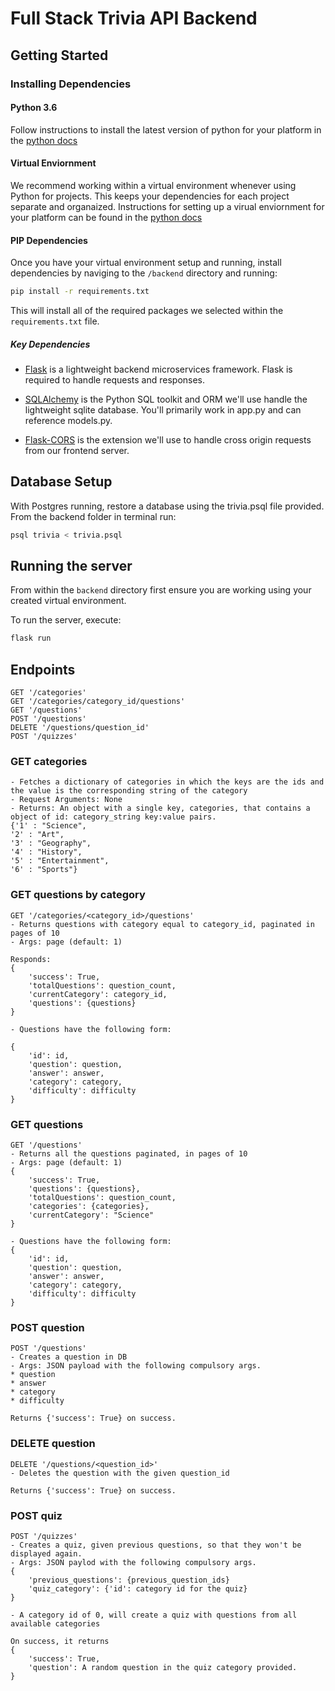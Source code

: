 # Full Stack Trivia API Backend

## Getting Started

### Installing Dependencies

#### Python 3.6

Follow instructions to install the latest version of python for your platform in the [python docs](https://docs.python.org/3/using/unix.html#getting-and-installing-the-latest-version-of-python)

#### Virtual Enviornment

We recommend working within a virtual environment whenever using Python for projects. This keeps your dependencies for each project separate and organaized. Instructions for setting up a virual enviornment for your platform can be found in the [python docs](https://packaging.python.org/guides/installing-using-pip-and-virtual-environments/)

#### PIP Dependencies

Once you have your virtual environment setup and running, install dependencies by naviging to the `/backend` directory and running:

```bash
pip install -r requirements.txt
```

This will install all of the required packages we selected within the `requirements.txt` file.

##### Key Dependencies

- [Flask](http://flask.pocoo.org/)  is a lightweight backend microservices framework. Flask is required to handle requests and responses.

- [SQLAlchemy](https://www.sqlalchemy.org/) is the Python SQL toolkit and ORM we'll use handle the lightweight sqlite database. You'll primarily work in app.py and can reference models.py. 

- [Flask-CORS](https://flask-cors.readthedocs.io/en/latest/#) is the extension we'll use to handle cross origin requests from our frontend server. 

## Database Setup
With Postgres running, restore a database using the trivia.psql file provided. From the backend folder in terminal run:
```bash
psql trivia < trivia.psql
```

## Running the server

From within the `backend` directory first ensure you are working using your created virtual environment.

To run the server, execute:

```bash
flask run
```

## Endpoints
```
GET '/categories'
GET '/categories/category_id/questions'
GET '/questions'
POST '/questions'
DELETE '/questions/question_id'
POST '/quizzes'
```

### GET categories
```
- Fetches a dictionary of categories in which the keys are the ids and the value is the corresponding string of the category
- Request Arguments: None
- Returns: An object with a single key, categories, that contains a object of id: category_string key:value pairs. 
{'1' : "Science",
'2' : "Art",
'3' : "Geography",
'4' : "History",
'5' : "Entertainment",
'6' : "Sports"}

```

### GET questions by category
```
GET '/categories/<category_id>/questions'
- Returns questions with category equal to category_id, paginated in pages of 10
- Args: page (default: 1)

Responds:
{
    'success': True,
    'totalQuestions': question_count,
    'currentCategory': category_id,
    'questions': {questions}
}

- Questions have the following form:

{
    'id': id,
    'question': question,
    'answer': answer,
    'category': category,
    'difficulty': difficulty
}
```

### GET questions
```
GET '/questions'
- Returns all the questions paginated, in pages of 10
- Args: page (default: 1)
{
    'success': True,
    'questions': {questions},
    'totalQuestions': question_count,
    'categories': {categories},
    'currentCategory': "Science"
}

- Questions have the following form:
{
    'id': id,
    'question': question,
    'answer': answer,
    'category': category,
    'difficulty': difficulty
}
```

### POST question
```
POST '/questions'
- Creates a question in DB
- Args: JSON payload with the following compulsory args.
* question
* answer
* category
* difficulty

Returns {'success': True} on success.
```

### DELETE question
```
DELETE '/questions/<question_id>'
- Deletes the question with the given question_id

Returns {'success': True} on success.
```

### POST quiz
```
POST '/quizzes'
- Creates a quiz, given previous questions, so that they won't be displayed again.
- Args: JSON paylod with the following compulsory args.
{
    'previous_questions': {previous_question_ids}
    'quiz_category': {'id': category id for the quiz}
}

- A category id of 0, will create a quiz with questions from all available categories

On success, it returns
{
    'success': True,
    'question': A random question in the quiz category provided.
}
```
